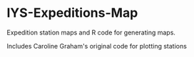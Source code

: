 # IYS-Expeditions-Map
Expedition station maps and R code for generating maps.

Includes Caroline Graham's original code for plotting stations
